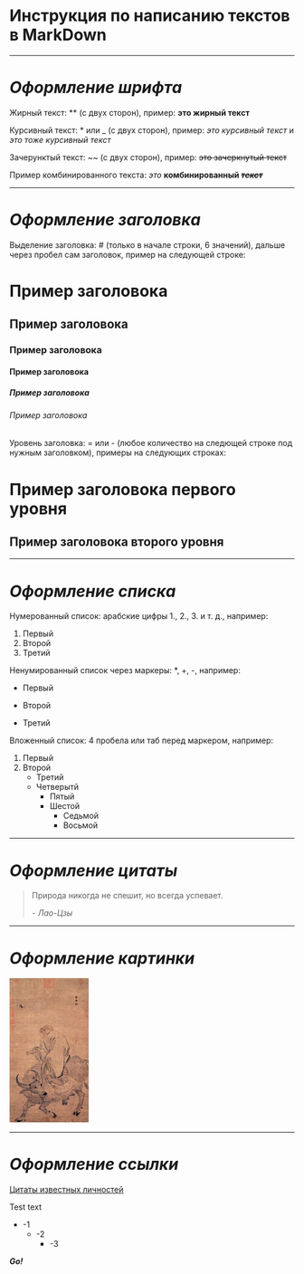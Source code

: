 # **Инструкция по написанию текстов в MarkDown**
___
# *Оформление шрифта*

Жирный текст: ** (с двух сторон), пример: **это жирный текст**

Курсивный текст: * или _ (с двух сторон), пример: *это курсивный текст* и _это тоже курсивный текст_

Зачерунктый текст: ~~ (с двух сторон), пример: ~~это зачеркнутый текст~~

Пример комбинированного текста: *это* **комбинированный _~~текст~~_**
___
# *Оформление заголовка*

Выделение заголовка: # (только в начале строки, 6 значений), дальше через пробел сам заголовок, пример на следующей строке:
# Пример заголовока
## Пример заголовока
### Пример заголовока
#### Пример заголовока
##### Пример заголовока
###### Пример заголовока

Уровень заголовка: = или - (любое количество на следющей строке под нужным заголовком), примеры на следующих строках:

Пример заголовока первого уровня
===============
Пример заголовока второго уровня
---------------
___
# *Оформление списка*

Нумерованный список: арабские цифры 1., 2., 3. и т. д., например:
1. Первый
2. Второй
3. Третий

Ненумированный список через маркеры: *, +, -, например:
* Первый
+ Второй
- Третий

Вложенный список: 4 пробела или таб перед маркером, например:
1. Первый
2. Второй
    * Третий
    * Четверытй
        + Пятый
        + Шестой
            - Седьмой
            - Восьмой
___
# *Оформление цитаты*

>Природа никогда не спешит, но всегда успевает.
>
> *- Лао-Цзы*
___
# *Оформление картинки*

![Лао Цзы](lao-czy.jpg)
___
# *Оформление ссылки*

[Цитаты известных личностей](https://ru.citaty.net/tsitaty/616703-lao-tszy-priroda-nikogda-ne-speshit-no-vsegda-uspevaet "Лао Цзы")

Test text
* -1
    + -2
        * -3

***Go!*** 

